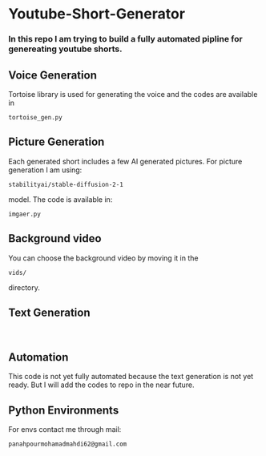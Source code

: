 # Youtube-Short-Generator
### In this repo I am trying to build a fully automated pipline for genereating youtube shorts.
## Voice Generation
Tortoise library is used for generating the voice and the codes are available in 
```
tortoise_gen.py
```
## Picture Generation
Each generated short includes a few AI generated pictures. For picture generation I am using:
```
stabilityai/stable-diffusion-2-1
```
model. The code is available in:
```
imgaer.py
```
## Background video
You can choose the background video by moving it in the 
```
vids/
```
directory. 

## Text Generation
<br>

## Automation
This code is not yet fully automated because the text generation is not yet ready. But I will add the codes to repo in the near future.

## Python Environments
For envs contact me through mail:
```
panahpourmohamadmahdi62@gmail.com
```
